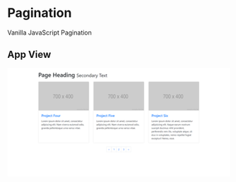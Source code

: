 # Pagination
Vanilla JavaScript Pagination

## App View

![Pagination](https://github.com/PPetkov2000/Pagination/blob/main/app-view.PNG)

